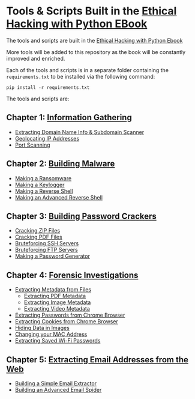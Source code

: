 # Tools & Scripts Built in the [Ethical Hacking with Python EBook](https://www.thepythoncode.com/ethical-hacking-with-python-ebook)

The tools and scripts are built in the [Ethical Hacking with Python Ebook](https://www.thepythoncode.com/ethical-hacking-with-python-ebook)

More tools will be added to this repository as the book will be constantly improved and enriched.

Each of the tools and scripts is in a separate folder containing the `requirements.txt` to be installed via the following command:
```
pip install -r requirements.txt
```
The tools and scripts are:
## Chapter 1: [Information Gathering](chapter-1/)
- [Extracting Domain Name Info & Subdomain Scanner](chapter-1/domain-names/)
- [Geolocating IP Addresses](chapter-1/geolocation/)
- [Port Scanning](chapter-1/port-scanning/)
## Chapter 2: [Building Malware](chapter-2/)
- [Making a Ransomware](chapter-2/ransomware/)
- [Making a Keylogger](chapter-2/keylogger/)
- [Making a Reverse Shell](chapter-2/simple-reverse-shell/)
- [Making an Advanced Reverse Shell](chapter-2/advanced-reverse-shell/)
## Chapter 3: [Building Password Crackers](chapter-3/)
- [Cracking ZIP Files](chapter-3/cracking/zip-cracker/)
- [Cracking PDF Files](chapter-3/cracking/pdf-cracker/)
- [Bruteforcing SSH Servers](chapter-3/cracking/bruteforce-ssh/)
- [Bruteforcing FTP Servers](chapter-3/cracking/bruteforce-ftp/)
- [Making a Password Generator](chapter-3/password-generator/)
## Chapter 4: [Forensic Investigations](chapter-4/)
- [Extracting Metadata from Files](chapter-4/extract-metadata-from-files/)
    - [Extracting PDF Metadata](chapter-4/extract-metadata-from-files/)
    - [Extracting Image Metadata](chapter-4/extract-metadata-from-files/)
    - [Extracting Video Metadata](chapter-4/extract-metadata-from-files/)
- [Extracting Passwords from Chrome Browser](chapter-4/extract-chrome-data/)
- [Extracting Cookies from Chrome Browser](chapter-4/extract-chrome-data/)
- [Hiding Data in Images](chapter-4/steganography/)
- [Changing your MAC Address](chapter-4/mac-address-changer/)
- [Extracting Saved Wi-Fi Passwords](chapter-4/extract-wifi-passwords/)
## Chapter 5: [Extracting Email Addresses from the Web](chapter-5/)
- [Building a Simple Email Extractor](chapter-5/email_spider/)
- [Building an Advanced Email Spider](chapter-5/email_spider/)
